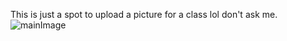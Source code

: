 This is just a spot to upload a picture for a class lol don't ask me.
![mainImage](https://github.com/user-attachments/assets/d7ab4dbb-d6dc-424d-b861-0c8623a8902c)
